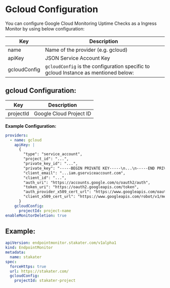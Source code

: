 # Gcloud Configuration

You can configure Google Cloud Monitoring Uptime Checks as a Ingress Monitor by using below configuration:

| Key          | Description                                                                         |
| -------------| ----------------------------------------------------------------------------------- |
| name         | Name of the provider (e.g. gcloud)                                                  |
| apiKey       | JSON Service Account Key                                                            |
| gcloudConfig | `gcloudConfig` is the configuration specific to gcloud Instance as mentioned below: |

## gcloud Configuration:

| Key       | Description                                                                                                    |
| --------- | ----------------------- |
| projectId | Google Cloud Project ID |

**Example Configuration:**

```yaml
providers:
  - name: gcloud
    apiKey: |
      {
        "type": "service_account",
        "project_id": "...",
        "private_key_id": "...",
        "private_key": "-----BEGIN PRIVATE KEY-----\n...\n-----END PRIVATE KEY-----\n",
        "client_email": "...iam.gserviceaccount.com",
        "client_id": "...",
        "auth_uri": "https://accounts.google.com/o/oauth2/auth",
        "token_uri": "https://oauth2.googleapis.com/token",
        "auth_provider_x509_cert_url": "https://www.googleapis.com/oauth2/v1/certs",
        "client_x509_cert_url": "https://www.googleapis.com/robot/v1/metadata/x509/...iam.gserviceaccount.com"
      }
    gcloudConfig:
      projectId: project-name
enableMonitorDeletion: true
```

## Example: 

```yaml
apiVersion: endpointmonitor.stakater.com/v1alpha1
kind: EndpointMonitor
metadata:
  name: stakater
spec:
  forceHttps: true
  url: https://stakater.com/
  gcloudConfig:
    projectId: stakater-project
```

